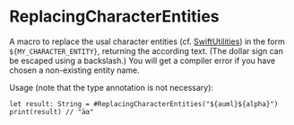 # ReplacingCharacterEntities

A macro to replace the usal character entities (cf. [SwiftUtilities](https://github.com/stefanspringer1/SwiftUtilities)) in the form `${MY_CHARACTER_ENTITY}`, returning the according text. (The dollar sign can be escaped using a backslash.) You will get a compiler error if you have chosen a non-existing entity name.

Usage (note that the type annotation is not necessary):

```swift// note that the type annotation is not necessary:
let result: String = #ReplacingCharacterEntities("${auml}${alpha}")
print(result) // "äα"
```
